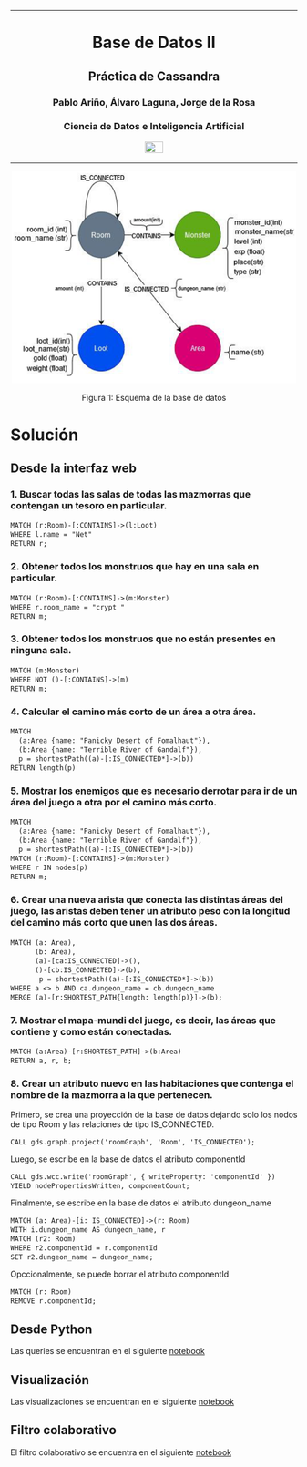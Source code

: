 <div align="center">

--- 

# Base de Datos II
## Práctica de Cassandra
### Pablo Ariño, Álvaro Laguna, Jorge de la Rosa
### Ciencia de Datos e Inteligencia Artificial
<img src=https://www.upm.es/sfs/Rectorado/Gabinete%20del%20Rector/Logos/UPM/Logotipo%20con%20Leyenda/LOGOTIPO%20leyenda%20color%20PNG.png width=25% height=25%>

---
</div>

<p align="center">
  <img src="./schema.png" alt="Schema" width="500"/>
</p>
<p align="center">
  Figura 1: Esquema de la base de datos
</p>


# Solución
## Desde la interfaz web
### 1. Buscar todas las salas de todas las mazmorras que contengan un tesoro en particular.
```cypher
MATCH (r:Room)-[:CONTAINS]->(l:Loot)
WHERE l.name = "Net"
RETURN r;
```
### 2. Obtener todos los monstruos que hay en una sala en particular.
```cypher
MATCH (r:Room)-[:CONTAINS]->(m:Monster)
WHERE r.room_name = "crypt "
RETURN m;
```
### 3. Obtener todos los monstruos que no están presentes en ninguna sala.
```cypher
MATCH (m:Monster)
WHERE NOT ()-[:CONTAINS]->(m)
RETURN m;
```
### 4. Calcular el camino más corto de un área a otra área.
```cypher
MATCH
  (a:Area {name: "Panicky Desert of Fomalhaut"}),
  (b:Area {name: "Terrible River of Gandalf"}),
  p = shortestPath((a)-[:IS_CONNECTED*]->(b))
RETURN length(p)
```
### 5. Mostrar los enemigos que es necesario derrotar para ir de un área del juego a otra por el camino más corto.
```cypher
MATCH
  (a:Area {name: "Panicky Desert of Fomalhaut"}),
  (b:Area {name: "Terrible River of Gandalf"}),
  p = shortestPath((a)-[:IS_CONNECTED*]->(b))
MATCH (r:Room)-[:CONTAINS]->(m:Monster)
WHERE r IN nodes(p)
RETURN m;
```
### 6. Crear una nueva arista que conecta las distintas áreas del juego, las aristas deben tener un atributo peso con la longitud del camino más corto que unen las dos áreas.
```cypher
MATCH (a: Area),
      (b: Area),
      (a)-[ca:IS_CONNECTED]->(),
      ()-[cb:IS_CONNECTED]->(b),
       p = shortestPath((a)-[:IS_CONNECTED*]->(b))
WHERE a <> b AND ca.dungeon_name = cb.dungeon_name
MERGE (a)-[r:SHORTEST_PATH{length: length(p)}]->(b);
```
### 7. Mostrar el mapa-mundi del juego, es decir, las áreas que contiene y como están conectadas.
```cypher
MATCH (a:Area)-[r:SHORTEST_PATH]->(b:Area)
RETURN a, r, b;
```
### 8. Crear un atributo nuevo en las habitaciones que contenga el nombre de la mazmorra a la que pertenecen.
Primero, se crea una proyección de la base de datos dejando solo los nodos de tipo Room y las relaciones de tipo IS_CONNECTED.
```cypher
CALL gds.graph.project('roomGraph', 'Room', 'IS_CONNECTED');
```
Luego, se escribe en la base de datos el atributo componentId
```cypher
CALL gds.wcc.write('roomGraph', { writeProperty: 'componentId' })
YIELD nodePropertiesWritten, componentCount;
```
Finalmente, se escribe en la base de datos el atributo dungeon_name
```cypher
MATCH (a: Area)-[i: IS_CONNECTED]->(r: Room)
WITH i.dungeon_name AS dungeon_name, r
MATCH (r2: Room)
WHERE r2.componentId = r.componentId
SET r2.dungeon_name = dungeon_name;
```
Opccionalmente, se puede borrar el atributo componentId
```cypher
MATCH (r: Room)
REMOVE r.componentId;
```

## Desde Python

Las queries se encuentran en el siguiente [notebook](./sources/queries.ipynb)

## Visualización

Las visualizaciones se encuentran en el siguiente [notebook](./sources/visualization.ipynb)

## Filtro colaborativo

El filtro colaborativo se encuentra en el siguiente [notebook](./sources/collaborative_filtering.ipynb)